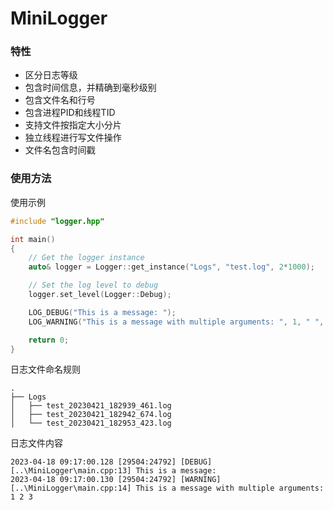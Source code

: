 # MiniLogger

### 特性
- 区分日志等级
- 包含时间信息，并精确到毫秒级别
- 包含文件名和行号
- 包含进程PID和线程TID
- 支持文件按指定大小分片
- 独立线程进行写文件操作
- 文件名包含时间戳

### 使用方法

使用示例
```` cpp
#include "logger.hpp"

int main()
{
    // Get the logger instance
    auto& logger = Logger::get_instance("Logs", "test.log", 2*1000);

    // Set the log level to debug
    logger.set_level(Logger::Debug);

    LOG_DEBUG("This is a message: ");
    LOG_WARNING("This is a message with multiple arguments: ", 1, " ", 2.0, " ", '3');

    return 0;
}
````

日志文件命名规则
````
.
├── Logs
│   ├── test_20230421_182939_461.log
│   ├── test_20230421_182942_674.log
│   └── test_20230421_182953_423.log
````

日志文件内容
````
2023-04-18 09:17:00.128 [29504:24792] [DEBUG] [..\MiniLogger\main.cpp:13] This is a message: 
2023-04-18 09:17:00.130 [29504:24792] [WARNING] [..\MiniLogger\main.cpp:14] This is a message with multiple arguments: 1 2 3

````